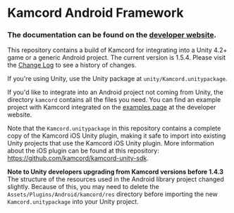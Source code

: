 Kamcord Android Framework
=========================

<h3>The documentation can be found on the <a href="https://docs.kamcord.com/documents/platform/android/android-quick-start-guide/">developer website</a>.</h3>

This repository contains a build of Kamcord for integrating into a Unity 4.2+ game or a generic Android project. The current version is 1.5.4. Please visit the <a href="https://github.com/kamcord/kamcord-android-sdk/wiki/Change-log">Change Log</a> to see a history of changes.

If you're using Unity, use the Unity package at `unity/Kamcord.unitypackage`.

If you'd like to integrate into an Android project not coming from Unity, the directory `kamcord` contains all the files you need.  You can find an example project with Kamcord integrated on the <a href="https://docs.kamcord.com/documents/platform/android/example-integration-android/">examples page</a> at the developer website.

Note that the `Kamcord.unitypackage` in this repository contains a complete copy of the Kamcord iOS Unity plugin, making it safe to import into existing Unity projects that use the Kamcord iOS Unity plugin. More information about the iOS plugin can be found at this repository: <a href="https://github.com/kamcord/kamcord-unity-sdk">https://github.com/kamcord/kamcord-unity-sdk</a>.

<b>Note to Unity developers upgrading from Kamcord versions before 1.4.3</b><br/>
The structure of the resources used in the Android library project changed slightly. Because of this, you may need to delete the `Assets/Plugins/Android/kamcord/res` directory before importing the new `Kamcord.unitypackage` into your Unity project.
